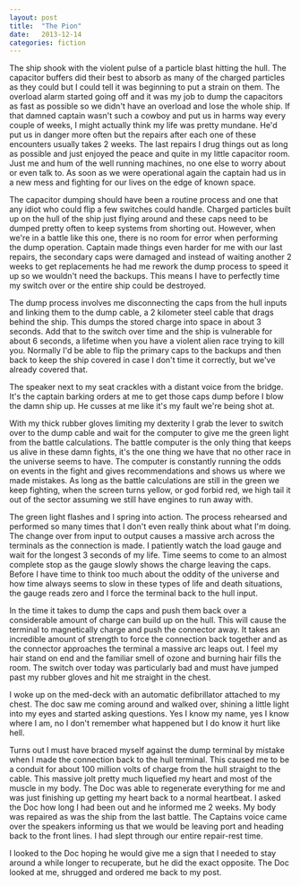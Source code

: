 ```yaml
---
layout: post
title:  "The Pion"
date:   2013-12-14
categories: fiction
---
```


The ship shook with the violent pulse of a particle blast hitting the hull. The capacitor buffers did their best to absorb as many of the charged particles as they could but I could tell it was beginning to put a strain on them. The overload alarm started going off and it was my job to dump the capacitors as fast as possible so we didn't have an overload and lose the whole ship. If that damned captain wasn't such a cowboy and put us in harms way every couple of weeks, I might actually think my life was pretty mundane. He'd put us in danger more often but the repairs after each one of these encounters usually takes 2 weeks. The last repairs I drug things out as long as possible and just enjoyed the peace and quite in my little capacitor room. Just me and hum of the well running machines, no one else to worry about or even talk to. As soon as we were operational again the captain had us in a new mess and fighting for our lives on the edge of known space.

The capacitor dumping should have been a routine process and one that any idiot who could flip a few switches could handle. Charged particles built up on the hull of the ship just flying around and these caps need to be dumped pretty often to keep systems from shorting out. However, when we're in a battle like this one, there is no room for error when performing the dump operation. Captain made things even harder for me with our last repairs, the secondary caps were damaged and instead of waiting another 2 weeks to get replacements he had me rework the dump process to speed it up so we wouldn't need the backups. This means I have to perfectly time my switch over or the entire ship could be destroyed.

The dump process involves me disconnecting the caps from the hull inputs and linking them to the dump cable, a 2 kilometer steel cable that drags behind the ship. This dumps the stored charge into space in about 3 seconds. Add that to the switch over time and the ship is vulnerable for about 6 seconds, a lifetime when you have a violent alien race trying to kill you. Normally I'd be able to flip the primary caps to the backups and then back to keep the ship covered in case I don't time it correctly, but we've already covered that.

The speaker next to my seat crackles with a distant voice from the bridge. It's the captain barking orders at me to get those caps dump before I blow the damn ship up. He cusses at me like it's my fault we're being shot at. 

With my thick rubber gloves limiting my dexterity I grab the lever to switch over to the dump cable and wait for the computer to give me the green light from the battle calculations. The battle computer is the only thing that keeps us alive in these damn fights, it's the one thing we have that no other race in the universe seems to have. The computer is constantly running the odds on events in the fight and gives recommendations and shows us where we made mistakes. As long as the battle calculations are still in the green we keep fighting, when the screen turns yellow, or god forbid red, we high tail it out of the sector assuming we still have engines to run away with.

The green light flashes and I spring into action. The process rehearsed and performed so many times that I don't even really think about what I'm doing. The change over from input to output causes a massive arch across the terminals as the connection is made. I patiently watch the load gauge and wait for the longest 3 seconds of my life. Time seems to come to an almost complete stop as the gauge slowly shows the charge leaving the caps. Before I have time to think too much about the oddity of the universe and how time always seems to slow in these types of life and death situations, the gauge reads zero and I force the terminal back to the hull input. 

In the time it takes to dump the caps and push them back over a considerable amount of charge can build up on the hull. This will cause the terminal to magnetically charge and push the connector away. It takes an incredible amount of strength to force the connection back together and as the connector approaches the terminal a massive arc leaps out. I feel my hair stand on end and the familiar smell of ozone and burning hair fills the room. The switch over today was particularly bad and must have jumped past my rubber gloves and hit me straight in the chest.

I woke up on the med-deck with an automatic defibrillator attached to my chest. The doc saw me coming around and walked over, shining a little light into my eyes and started asking questions. Yes I know my name, yes I know where I am, no I don't remember what happened but I do know it hurt like hell.

Turns out I must have braced myself against the dump terminal by mistake when I made the connection back to the hull terminal. This caused me to be a conduit for about 100 million volts of charge from the hull straight to the cable. This massive jolt pretty much liquefied my heart and most of the muscle in my body. The Doc was able to regenerate everything for me and was just finishing up getting my heart back to a normal heartbeat. I asked the Doc how long I had been out and he informed me 2 weeks. My body was repaired as was the ship from the last battle. The Captains voice came over the speakers informing us that we would be leaving port and heading back to the front lines. I had slept through our entire repair-rest time.

I looked to the Doc hoping he would give me a sign that I needed to stay around a while longer to recuperate, but he did the exact opposite. The Doc looked at me, shrugged and ordered me back to my post.